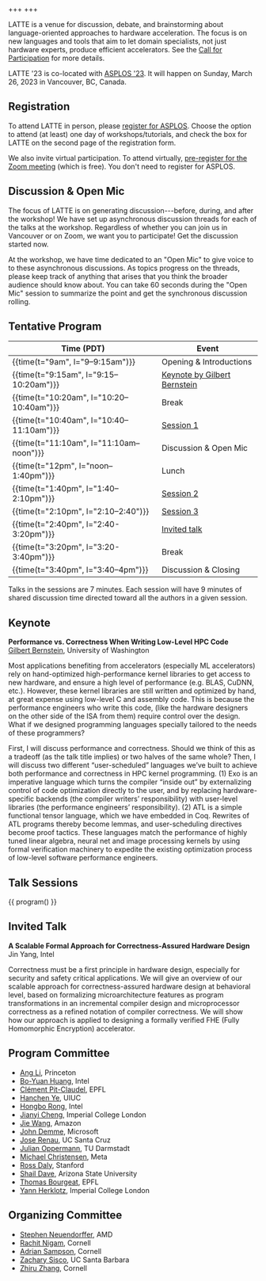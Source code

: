 +++
+++

LATTE is a venue for discussion, debate, and brainstorming about language-oriented approaches to hardware acceleration.
The focus is on new languages and tools that aim to let domain specialists, not just hardware experts, produce efficient accelerators.
See the [Call for Participation][cfp] for more details.

LATTE '23 is co-located with [ASPLOS '23][asplos-23].
It will happen on Sunday, March 26, 2023 in Vancouver, BC, Canada.

[asplos-23]: https://asplos-conference.org/
[cfp]: @/cfp.md

## Registration

To attend LATTE in person, please [register for ASPLOS][asplos-reg].
Choose the option to attend (at least) one day of workshops/tutorials, and check the box for LATTE on the second page of the registration form.

We also invite virtual participation.
To attend virtually, [pre-register for the Zoom meeting][zoom] (which is free).
You don't need to register for ASPLOS.

[asplos-reg]: https://asplos-conference.org/attend/
[zoom]: https://cornell.zoom.us/meeting/register/tJIufuquqzIiGNyivdgczgz21TbRiBGjqTEW

## Discussion & Open Mic

The focus of LATTE is on generating discussion---before, during, and after the workshop!
We have set up asynchronous discussion threads for each of the talks at the workshop.
Regardless of whether you can join us in Vancouver or on Zoom, we want you to participate!
Get the discussion started now.

At the workshop, we have time dedicated to an "Open Mic" to give voice to to these asynchronous discussions.
As topics progress on the threads, please keep track of anything that arises that you think the broader audience should know about.
You can take 60 seconds during the "Open Mic" session to summarize the point and get the synchronous discussion rolling.

## Tentative Program

| Time (PDT) | Event |
|-------------|-------|
| {{time(t="9am", l="9–9:15am")}} | Opening & Introductions |
| {{time(t="9:15am", l="9:15–10:20am")}} | [Keynote by Gilbert Bernstein](#keynote) |
| {{time(t="10:20am", l="10:20–10:40am")}} | Break |
| {{time(t="10:40am", l="10:40–11:10am")}} | [Session 1](#session-1) |
| {{time(t="11:10am", l="11:10am–noon")}} | Discussion & Open Mic |
| {{time(t="12pm", l="noon–1:40pm")}} | Lunch |
| {{time(t="1:40pm", l="1:40–2:10pm")}} | [Session 2](#session-2) |
| {{time(t="2:10pm", l="2:10–2:40")}} | [Session 3](#session-3) |
| {{time(t="2:40pm", l="2:40-3:20pm")}} | [Invited talk](#invited-talk) |
| {{time(t="3:20pm", l="3:20-3:40pm")}} | Break |
| {{time(t="3:40pm", l="3:40–4pm")}} | Discussion & Closing |

Talks in the sessions are 7 minutes.
Each session will have 9 minutes of shared discussion time directed toward all the authors in a given session.

## Keynote

**Performance vs. Correctness When Writing Low-Level HPC Code**  
[Gilbert Bernstein](http://www.gilbertbernstein.com), University of Washington

Most applications benefiting from accelerators (especially ML accelerators) rely on hand-optimized high-performance kernel libraries to get access to new hardware, and ensure a high level of performance (e.g. BLAS, CuDNN, etc.). However, these kernel libraries are still written and optimized by hand, at great expense using low-level C and assembly code. This is because the performance engineers who write this code, (like the hardware designers on the other side of the ISA from them) require control over the design. What if we designed programming languages specially tailored to the needs of these programmers?

First, I will discuss performance and correctness.  Should we think of this as a tradeoff (as the talk title implies) or two halves of the same whole?  Then, I will discuss two different “user-scheduled” languages we’ve built to achieve both performance and correctness in HPC kernel programming. (1) Exo is an imperative language which turns the compiler “inside out” by externalizing control of code optimization directly to the user, and by replacing hardware-specific backends (the compiler writers’ responsibility) with user-level libraries (the performance engineers’ responsibility). (2) ATL is a simple functional tensor language, which we have embedded in Coq. Rewrites of ATL programs thereby become lemmas, and user-scheduling directives become proof tactics. These languages match the performance of highly tuned linear algebra, neural net and image processing kernels by using formal verification machinery to expedite the existing optimization process of low-level software performance engineers.

## Talk Sessions

{{ program() }}

## Invited Talk

**A Scalable Formal Approach for Correctness-Assured Hardware Design**  
Jin Yang, Intel

Correctness must be a first principle in hardware design, especially for security and safety critical applications. We will give an overview of our scalable approach for correctness-assured hardware design at behavioral level, based on formalizing microarchitecture features as program transformations in an incremental compiler design and microprocessor correctness as a refined notation of compiler correctness. We will show how our approach is applied to designing a formally verified FHE (Fully Homomorphic Encryption) accelerator.

<div class="committee">

<div class="pc">
<h2>Program Committee</h2>

- [Ang Li](https://ece.princeton.edu/people/ang-li), Princeton
- [Bo-Yuan Huang](https://bo-yuan-huang.github.io), Intel
- [Clément Pit-Claudel](https://pit-claudel.fr/clement/), EPFL
- [Hanchen Ye](https://hanchenye.com), UIUC
- [Hongbo Rong](https://sites.google.com/view/hongborong), Intel
- [Jianyi Cheng](https://jianyicheng.github.io), Imperial College London
- [Jie Wang](https://vast.cs.ucla.edu/people/student/jie-wang), Amazon
- [John Demme](http://www.cs.columbia.edu/~jdd/), Microsoft
- [Jose Renau](https://users.soe.ucsc.edu/~renau/), UC Santa Cruz
- [Julian Oppermann](https://www.esa.informatik.tu-darmstadt.de/team/jo), TU Darmstadt
- [Michael Christensen](https://mdko.github.io), Meta
- [Ross Daly](https://web.stanford.edu/~rdaly525/), Stanford
- [Shail Dave](https://sites.google.com/view/shail/), Arizona State University
- [Thomas Bourgeat](https://people.csail.mit.edu/bthom/), EPFL
- [Yann Herklotz](https://yannherklotz.com/), Imperial College London

</div>

<div class="organization">
<h2> Organizing Committee </h2>

- [Stephen Neuendorffer](https://sites.google.com/site/sneuendorffer/), AMD
- [Rachit Nigam](https://rachitnigam.com), Cornell
- [Adrian Sampson](https://adriansampson.net), Cornell
- [Zachary Sisco](https://zsisco.github.io), UC Santa Barbara
- [Zhiru Zhang](https://www.csl.cornell.edu/~zhiruz/), Cornell

</div>
</div>
